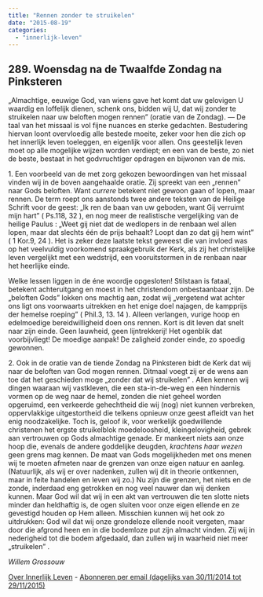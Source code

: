 ```yaml
---
title: "Rennen zonder te struikelen"
date: "2015-08-19"
categories: 
  - "innerlijk-leven"
---
```


## 289\. Woensdag na de Twaalfde Zondag na Pinksteren

„Almachtige, eeuwige God, van wiens gave het komt dat uw gelovigen U waardig en loffelijk dienen, schenk ons, bidden wij U, dat wij zonder te struikelen naar uw beloften mogen rennen” (oratie van de Zondag). — De taal van het missaal is vol fijne nuances en sterke gedachten. Bestudering hiervan loont overvloedig alle bestede moeite, zeker voor hen die zich op het innerlijk leven toeleggen, en eigenlijk voor allen. Ons geestelijk leven moet op alle mogelijke wijzen worden verdiept; en een van de beste, zo niet de beste, bestaat in het godvruchtiger opdragen en bijwonen van de mis.

1\. Een voorbeeld van de met zorg gekozen bewoordingen van het missaal vinden wij in de boven aangehaalde oratie. Zij spreekt van een „rennen” naar Gods beloften. Want _currere_ betekent niet gewoon gaan of lopen, maar rennen. De term roept ons aanstonds twee andere teksten van de Heilige Schrift voor de geest: „Ik ren de baan van uw geboden, want Gij verruimt mijn hart” ( Ps.118, 32 ), en nog meer de realistische vergelijking van de heilige Paulus : „Weet gij niet dat de wedlopers in de renbaan wel allen lopen, maar dat slechts één de prijs behaalt? Loopt dan zo dat gij hem wint” ( 1 Kor.9, 24 ). Het is zeker deze laatste tekst geweest die van invloed was op het veelvuldig voorkomend spraakgebruik der Kerk, als zij het christelijke leven vergelijkt met een wedstrijd, een vooruitstormen in de renbaan naar het heerlijke einde.

Welke lessen liggen in de éne woordje opgesloten! Stilstaan is fataal, betekent achteruitgang en moest in het christendom onbestaanbaar zijn. De „beloften Gods” lokken ons machtig aan, zodat wij „vergetend wat achter ons ligt ons voorwaarts uitrekken en het enige doel najagen, de kampprijs der hemelse roeping” ( Phil.3, 13. 14 ). Alleen verlangen, vurige hoop en edelmoedige bereidwilligheid doen ons rennen. Kort is dit leven dat snelt naar zijn einde. Geen lauwheid, geen lijntrekkerij! Het ogenblik dat voorbijvliegt! De moedige aanpak! De zaligheid zonder einde, zo spoedig gewonnen.

2\. Ook in de oratie van de tiende Zondag na Pinksteren bidt de Kerk dat wij naar de beloften van God mogen rennen. Ditmaal voegt zij er de wens aan toe dat het geschieden moge „zonder dat wij struikelen” . Allen kennen wij dingen waaraan wij vastkleven, die een sta-in-de-weg en een hindernis vormen op de weg naar de hemel, zonden die niet geheel worden opgeruimd, een verkeerde gehechtheid die wij (nog) niet kunnen verbreken, oppervlakkige uitgestortheid die telkens opnieuw onze geest afleidt van het enig noodzakelijke. Toch is, geloof ik, voor werkelijk goedwillende christenen het ergste struikelblok moedeloosheid, kleingelovigheid, gebrek aan vertrouwen op Gods almachtige genade. Er mankeert niets aan onze hoop die, evenals de andere goddelijke deugden, _krachtens haar wezen_ geen grens mag kennen. De maat van Gods mogelijkheden met ons menen wij te moeten afmeten naar de grenzen van onze eigen natuur en aanleg. (Natuurlijk, als wij er over nadenken, zullen wij dit in theorie ontkennen, maar in feite handelen en leven wij zo.) Nu zijn die grenzen, het niets en de zonde, inderdaad eng getrokken en nog veel nauwer dan wij denken kunnen. Maar God wil dat wij in een akt van vertrouwen die ten slotte niets minder dan heldhaftig is, de ogen sluiten voor onze eigen ellende en ze gevestigd houden op Hem alleen. Misschien kunnen wij het ook zo uitdrukken: God wil dat wij onze grondeloze ellende nooit vergeten, maar door die afgrond heen en in die bodemloze put zijn almacht vinden. Zij wij in nederigheid tot die bodem afgedaald, dan zullen wij in waarheid niet meer „struikelen” .

_Willem Grossouw_

[Over Innerlijk Leven](/blog/een-jaar-lang-innerlijk-leven-op-geloven-leren/) - [Abonneren per email (dagelijks van 30/11/2014 tot 29/11/2015)](http://eepurl.com/9P3DT)
